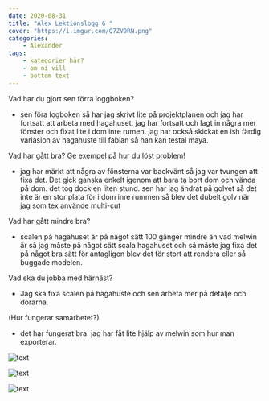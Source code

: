 ```yaml
---
date: 2020-08-31
title: "Alex Lektionslogg 6 "
cover: "https://i.imgur.com/Q7ZV9RN.png"
categories: 
    - Alexander
tags:
    - kategorier här?
    - om ni vill
    - bottom text
---
```



Vad har du gjort sen förra loggboken?
- sen föra logboken så har jag skrivt lite på projektplanen och jag har fortsatt att arbeta med hagahuset. 
jag har fortsatt och lagt in några mer fönster och fixat lite i dom inre rumen. jag har också skickat en ish färdig variasion av hagahuste till fabian så han kan testai maya.

Vad har gått bra? Ge exempel på hur du löst problem!
- jag har märkt att några av fönsterna var backvänt så jag var tvungen att fixa det. Det gick ganska enkelt igenom att bara ta bort dom och vända på dom. det tog dock en liten stund. 
sen har jag ändrat på golvet så det inte är en stor plata för i dom inre rummen så blev det dubelt golv när jag som tex använde multi-cut

Vad har gått mindre bra? 
- scalen på hagahuset är på något sätt 100 gånger mindre än vad melwin är så jag måste på något sätt scala hagahuset och så måste jag fixa det på något bra sätt för antagligen
blev det för stort att rendera eller så buggade modelen.

Vad ska du jobba med härnäst?
- Jag ska fixa scalen på hagahuste och sen arbeta mer på detalje och dörarna. 

(Hur fungerar samarbetet?)
- det har fungerat bra. jag har fåt lite hjälp av melwin som hur man exporterar.

![text](https://cdn.discordapp.com/attachments/368028804784062467/760467868466282507/Screenshot_101.jpg)

![text](https://cdn.discordapp.com/attachments/368028804784062467/760467869569253376/Screenshot_100.jpg)

![text](https://cdn.discordapp.com/attachments/368028804784062467/760467870873419816/Screenshot_99.jpg)
